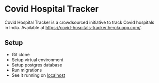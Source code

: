 # Covid Hospital Tracker

Covid Hospital Tracker is a crowdsourced initiative to track Covid hospitals in India.
Available at https://covid-hospitals-tracker.herokuapp.com/.

## Setup

- Git clone
- Setup virtual environment
- Setup postgres database
- Run migrations
- See it running on [localhost](http://127.0.0.1:8000/)
